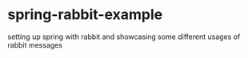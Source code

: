 # spring-rabbit-example

setting up spring with rabbit and showcasing some different usages of rabbit messages
